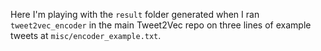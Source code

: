 Here I'm playing with the `result` folder generated when I ran `tweet2vec_encoder` in the main Tweet2Vec repo on three lines of example tweets at `misc/encoder_example.txt`.

